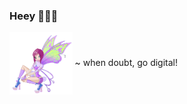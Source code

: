 ### Heey 🧚🏻‍♀️

<a href="fairy-winx.gif" target="blank"><img align="center" src="fairy-winx.gif" height="100" /></a>
 ~ when doubt, go digital!
